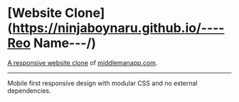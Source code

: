 # [Website Clone](https://ninjaboynaru.github.io/----Reo Name---/)

[A responsive website clone]() of [middlemanapp.com](https://middlemanapp.com).

---

Mobile first responsive design with modular CSS and no external dependencies.